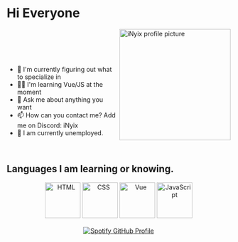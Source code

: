 <h1>Hi Everyone</h1>

<img align="right" src="https://nya-network.com/assets/inyix-pfp.png" width="250" alt="iNyix profile picture">

<br>
<br>
<br>
<br>
<ul>
  <li>🔭 I'm currently figuring out what to specialize in</li>
  <li>👨‍🎓 I'm learning Vue/JS at the moment</li>
  <li>💬 Ask me about anything you want</li>
  <li>📫 How can you contact me? Add me on Discord: iNyix</li>
  <li>💼 I am currently unemployed.</li>
</ul>

<br clear="right" />

<h2>Languages I am learning or knowing.</h2>
<div align="center">
  <img src="https://cdn.jsdelivr.net/gh/devicons/devicon/icons/html5/html5-original.svg" alt="HTML" width="80" />
  <img src="https://cdn.jsdelivr.net/gh/devicons/devicon/icons/css3/css3-original.svg" alt="CSS" width="80" />
  <img src="https://cdn.jsdelivr.net/gh/devicons/devicon/icons/vuejs/vuejs-original.svg" alt="Vue" width="80" />
  <img src="https://cdn.jsdelivr.net/gh/devicons/devicon/icons/javascript/javascript-original.svg" alt="JavaScript" width="80" />
</div>

<br />

<div align="center">
  <a href="https://github.com/iNyix">
    <img src="https://spotify-github-profile.kittinanx.com/api/view?uid=31fgciokdiwq27yvijoieth6hayy&cover_image=true&theme=novatorem&show_offline=false&background_color=121212&interchange=false&bar_color=ff0000&bar_color_cover=false" alt="Spotify GitHub Profile">
  </a>
</div>
